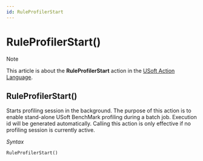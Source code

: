 ```yaml
---
id: RuleProfilerStart
---
```


# RuleProfilerStart()



> [!NOTE]
> This article is about the **RuleProfilerStart** action in the [USoft Action Language](/docs/Task%20flow/Action%20Language%20reference/USoft%20Action%20Language.md).

## **RuleProfilerStart()**

Starts profiling session in the background. The purpose of this action is to enable stand-alone USoft BenchMark profiling during a batch job. Execution id will be generated automatically. Calling this action is only effective if no profiling session is currently active.

*Syntax*

```
RuleProfilerStart()
```

 